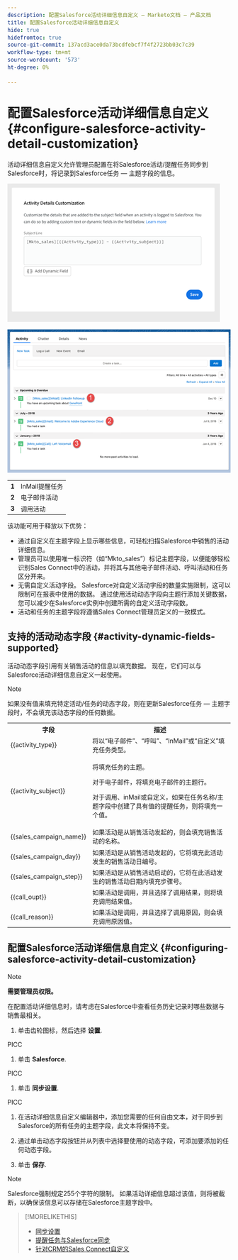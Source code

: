 ```yaml
---
description: 配置Salesforce活动详细信息自定义 — Marketo文档 — 产品文档
title: 配置Salesforce活动详细信息自定义
hide: true
hidefromtoc: true
source-git-commit: 137acd3ace0da73bcdfebcf7f4f2723bb03c7c39
workflow-type: tm+mt
source-wordcount: '573'
ht-degree: 0%

---
```


# 配置Salesforce活动详细信息自定义 {#configure-salesforce-activity-detail-customization}

活动详细信息自定义允许管理员配置在将Salesforce活动/提醒任务同步到Salesforce时，将记录到Salesforce任务 — 主题字段的信息。

![](assets/configure-salesforce-activity-detail-customization-1.png)

![](assets/configure-salesforce-activity-detail-customization-2.png)

<table>
 <tr>
  <td><strong>1</td>
  <td>InMail提醒任务</td>
 </tr>
 <tr>
  <td><strong>2</td>
  <td>电子邮件活动</td>
 </tr>
 <tr>
  <td><strong>3</td>
  <td>调用活动</td>
 </tr>
</table>

该功能可用于释放以下优势：

* 通过自定义在主题字段上显示哪些信息，可轻松扫描Salesforce中销售的活动详细信息。
* 管理员可以使用唯一标识符（如“Mkto_sales”）标记主题字段，以便能够轻松识别Sales Connect中的活动，并将其与其他电子邮件活动、呼叫活动和任务区分开来。
* 无需自定义活动字段。 Salesforce对自定义活动字段的数量实施限制，这可以限制可在报表中使用的数据。 通过使用活动动态字段向主题行添加关键数据，您可以减少在Salesforce实例中创建所需的自定义活动字段数。
* 活动和任务的主题字段将遵循Sales Connect管理员定义的一致模式。

## 支持的活动动态字段 {#activity-dynamic-fields-supported}

活动动态字段引用有关销售活动的信息以填充数据。 现在，它们可以与Salesforce活动详细信息自定义一起使用。

>[!NOTE]
>
>如果没有值来填充特定活动/任务的动态字段，则在更新Salesforce任务 — 主题字段时，不会填充该动态字段的任何数据。

<table>
 <tr>
  <th>字段</th>
  <th>描述</th>
 </tr>
 <tr>
  <td>{{activity_type}}</td>
  <td>将以“电子邮件”、“呼叫”、“InMail”或“自定义”填充任务类型。</td>
 </tr>
 <tr>
  <td>{{activity_subject}}</td>
  <td><p>将填充任务的主题。</p>
      <p>对于电子邮件，将填充电子邮件的主题行。</p>
      <p>对于调用、inMail或自定义，如果在任务名称/主题字段中创建了具有值的提醒任务，则将填充一个值。</p></td>
 </tr>
 <tr>
  <td>{{sales_campaign_name}}</td>
  <td>如果活动是从销售活动发起的，则会填充销售活动的名称。</td>
 </tr>
 <tr>
  <td>{{sales_campaign_day}}</td>
  <td>如果活动是从销售活动发起的，它将填充此活动发生的销售活动日编号。</td>
 </tr>
 <tr>
  <td>{{sales_campaign_step}}</td>
  <td>如果活动是从销售活动启动的，它将在此活动发生的销售活动日期内填充步骤号。</td>
 </tr>
 <tr>
  <td>{{call_oupt}}</td>
  <td>如果活动是调用，并且选择了调用结果，则将填充调用结果值。</td>
 </tr>
 <tr>
  <td>{{call_reason}}</td>
  <td>如果活动是调用，并且选择了调用原因，则会填充调用原因值。</td>
 </tr>
</table>

## 配置Salesforce活动详细信息自定义 {#configuring-salesforce-activity-detail-customization}

>[!NOTE]
>
>**需要管理员权限。**

在配置活动详细信息时，请考虑在Salesforce中查看任务历史记录时哪些数据与销售最相关。

1. 单击齿轮图标，然后选择 **设置**.

PICC

1. 单击 **Salesforce**.

PICC

1. 单击 **同步设置**.

PICC

1. 在活动详细信息自定义编辑器中，添加您需要的任何自由文本，对于同步到Salesforce的所有任务的主题字段，此文本将保持不变。

1. 通过单击动态字段按钮并从列表中选择要使用的动态字段，可添加要添加的任何动态字段。

1. 单击 **保存**.

>[!NOTE]
>
>Salesforce强制规定255个字符的限制。 如果活动详细信息超过该值，则将被截断，以确保该信息可以存储在Salesforce主题字段中。

>[!MORELIKETHIS]
>
>* [同步设置](/help/marketo/product-docs/marketo-sales-connect/crm/salesforce-integration/salesforce-sync-settings.md)
>* [提醒任务与Salesforce同步](/help/marketo/product-docs/marketo-sales-connect/tasks/reminder-task-sync-with-salesforce.md)
>* [针对CRM的Sales Connect自定义](/help/marketo/product-docs/marketo-sales-connect/crm/salesforce-customization/sales-connect-customizations-for-crm.md)


